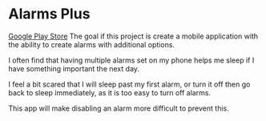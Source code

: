 # Alarms Plus
[Google Play Store](https://play.google.com/store/apps/details?id=com.geeoon.alarmsplus "Link to App")
The goal if this project is create a mobile application with the ability to create alarms with additional options.

I often find that having multiple alarms set on my phone helps me sleep if I have something important the next day.

I feel a bit scared that I will sleep past my first alarm, or turn it off then go back to sleep immediately, as it is too easy to turn off alarms.

This app will make disabling an alarm more difficult to prevent this.
